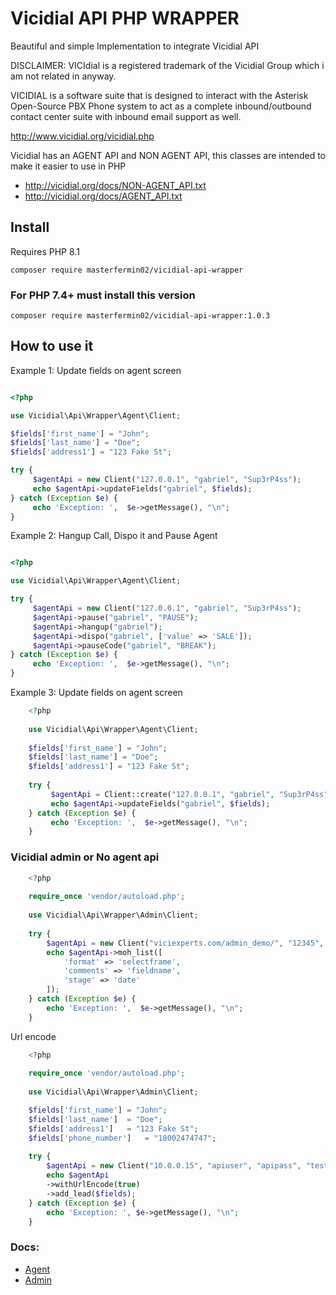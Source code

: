 # Vicidial API PHP WRAPPER

Beautiful and simple Implementation to integrate Vicidial API

DISCLAIMER: VICIdial is a registered trademark of the Vicidial Group which i am not related in anyway.

VICIDIAL is a software suite that is designed to interact with the Asterisk Open-Source PBX Phone system to act as a complete inbound/outbound contact center suite with inbound email support as well.

http://www.vicidial.org/vicidial.php

Vicidial has an AGENT API and NON AGENT API, this classes are intended to make it easier to use in PHP

- http://vicidial.org/docs/NON-AGENT_API.txt
- http://vicidial.org/docs/AGENT_API.txt

## Install
Requires PHP 8.1

`composer require masterfermin02/vicidial-api-wrapper`

### For PHP 7.4+ must install this version

`composer require masterfermin02/vicidial-api-wrapper:1.0.3`

## How to use it
Example 1: Update fields on agent screen
```php

<?php

use Vicidial\Api\Wrapper\Agent\Client;

$fields['first_name'] = "John";
$fields['last_name'] = "Doe";
$fields['address1'] = "123 Fake St";

try {
     $agentApi = new Client("127.0.0.1", "gabriel", "Sup3rP4ss");
     echo $agentApi->updateFields("gabriel", $fields);
} catch (Exception $e) {
     echo 'Exception: ',  $e->getMessage(), "\n";
}

```

Example 2:  Hangup Call, Dispo it and Pause Agent
```php

<?php

use Vicidial\Api\Wrapper\Agent\Client;

try {
     $agentApi = new Client("127.0.0.1", "gabriel", "Sup3rP4ss");
     $agentApi->pause("gabriel", "PAUSE");
     $agentApi->hangup("gabriel");
     $agentApi->dispo("gabriel", ['value' => 'SALE']);
     $agentApi->pauseCode("gabriel", "BREAK");
} catch (Exception $e) {
     echo 'Exception: ',  $e->getMessage(), "\n";
}

```

Example 3: Update fields on agent screen
```php
    <?php
    
    use Vicidial\Api\Wrapper\Agent\Client;
    
    $fields['first_name'] = "John";
    $fields['last_name'] = "Doe";
    $fields['address1'] = "123 Fake St";
    
    try {
         $agentApi = Client::create("127.0.0.1", "gabriel", "Sup3rP4ss");
         echo $agentApi->updateFields("gabriel", $fields);
    } catch (Exception $e) {
         echo 'Exception: ',  $e->getMessage(), "\n";
    }

```

### Vicidial admin or No agent api
```php
    <?php
    
    require_once 'vendor/autoload.php';
    
    use Vicidial\Api\Wrapper\Admin\Client;
    
    try {
        $agentApi = new Client("viciexperts.com/admin_demo/", "12345", "12345");
        echo $agentApi->moh_list([
            'format' => 'selectframe',
            'comments' => 'fieldname',
            'stage' => 'date'
        ]);
    } catch (Exception $e) {
        echo 'Exception: ',  $e->getMessage(), "\n";
    }
```

Url encode
```php
    <?php
    
    require_once 'vendor/autoload.php';
    
    use Vicidial\Api\Wrapper\Admin\Client;

    $fields['first_name'] = "John";
    $fields['last_name']  = "Doe";
    $fields['address1']   = "123 Fake St";
    $fields['phone_number']   = "18002474747";
    
    try {
        $agentApi = new Client("10.0.0.15", "apiuser", "apipass", "test", false);
        echo $agentApi
        ->withUrlEncode(true)
        ->add_lead($fields);
    } catch (Exception $e) {
        echo 'Exception: ', $e->getMessage(), "\n";
    }
```

### Docs:
- [Agent](https://github.com/masterfermin02/vicidial-api-wrapper/blob/main/docs/agent.md)
- [Admin](https://github.com/masterfermin02/vicidial-api-wrapper/blob/main/docs/admin.md)
